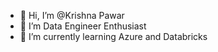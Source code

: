 - 👋 Hi, I’m @Krishna Pawar
- 👀 I’m Data Engineer Enthusiast 
- 🌱 I’m currently learning Azure and Databricks


<!---
Krishna-Pawar/Krishna-Pawar is a ✨ special ✨ repository because its `README.md` (this file) appears on your GitHub profile.
You can click the Preview link to take a look at your changes.
--->
